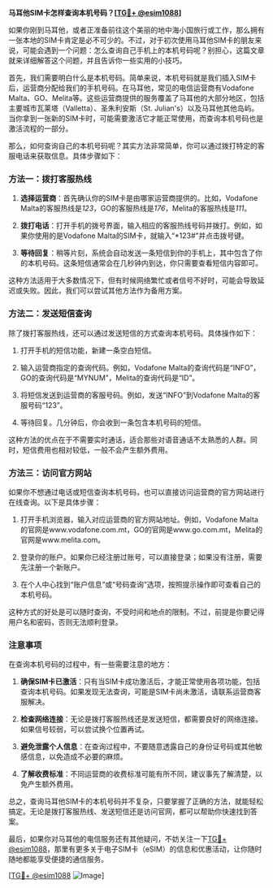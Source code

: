 **马耳他SIM卡怎样查询本机号码？[[TG💪+ @esim1088](https://t.me/s/esim1088)]**

如果你刚到马耳他，或者正准备前往这个美丽的地中海小国旅行或工作，那么拥有一张本地的SIM卡肯定是必不可少的。不过，对于初次使用马耳他SIM卡的朋友来说，可能会遇到一个问题：怎么查询自己手机上的本机号码呢？别担心，这篇文章就来详细解答这个问题，并且告诉你一些实用的小技巧。

首先，我们需要明白什么是本机号码。简单来说，本机号码就是我们插入SIM卡后，运营商分配给我们的手机号码。在马耳他，常见的电信运营商有Vodafone Malta、GO、Melita等。这些运营商提供的服务覆盖了马耳他的大部分地区，包括主要城市瓦莱塔（Valletta）、圣朱利安斯（St. Julian's）以及马耳他其他岛屿。当你拿到一张新的SIM卡时，可能需要激活它才能正常使用，而查询本机号码也是激活流程的一部分。

那么，如何查询自己的本机号码呢？其实方法非常简单，你可以通过拨打特定的客服电话来获取信息。具体步骤如下：

### 方法一：拨打客服热线

1. **选择运营商**：首先确认你的SIM卡是由哪家运营商提供的。比如，Vodafone Malta的客服热线是*123*，GO的客服热线是*176*，Melita的客服热线是*111*。
   
2. **拨打电话**：打开手机的拨号界面，输入相应的客服热线号码并拨打。例如，如果你使用的是Vodafone Malta的SIM卡，就输入“*123#”并点击拨号键。

3. **等待回复**：稍等片刻，系统会自动发送一条短信到你的手机上，其中包含了你的本机号码。这条短信通常会在几秒钟内到达，你只需要查看短信内容即可。

这种方法适用于大多数情况下，但有时候网络繁忙或者信号不好时，可能会导致延迟或失败。因此，我们可以尝试其他方法作为备用方案。

### 方法二：发送短信查询

除了拨打客服热线，还可以通过发送短信的方式查询本机号码。具体操作如下：

1. 打开手机的短信功能，新建一条空白短信。
   
2. 输入运营商指定的查询代码。例如，Vodafone Malta的查询代码是“INFO”，GO的查询代码是“MYNUM”，Melita的查询代码是“ID”。

3. 将短信发送到运营商的客服号码。例如，发送“INFO”到Vodafone Malta的客服号码“123”。

4. 等待回复。几分钟后，你会收到一条包含本机号码的短信。

这种方法的优点在于不需要实时通话，适合那些对语音通话不太熟悉的人群。同时，短信费用也相对较低，一般不会产生额外费用。

### 方法三：访问官方网站

如果你不想通过电话或短信查询本机号码，也可以直接访问运营商的官方网站进行在线查询。以下是具体步骤：

1. 打开手机浏览器，输入对应运营商的官方网站地址。例如，Vodafone Malta的官网是www.vodafone.com.mt，GO的官网是www.go.com.mt，Melita的官网是www.melita.com。

2. 登录你的账户。如果你已经注册过账号，可以直接登录；如果没有注册，需要先注册一个新账户。

3. 在个人中心找到“账户信息”或“号码查询”选项，按照提示操作即可查看自己的本机号码。

这种方式的好处是可以随时查询，不受时间和地点的限制。不过，前提是你要记得用户名和密码，否则无法顺利登录。

### 注意事项

在查询本机号码的过程中，有一些需要注意的地方：

1. **确保SIM卡已激活**：只有当SIM卡成功激活后，才能正常使用各项功能，包括查询本机号码。如果发现无法查询，可能是SIM卡尚未激活，请联系运营商客服解决。

2. **检查网络连接**：无论是拨打客服热线还是发送短信，都需要良好的网络连接。如果信号较弱，可以尝试换个位置再试。

3. **避免泄露个人信息**：在查询过程中，不要随意透露自己的身份证号码或其他敏感信息，以免造成不必要的麻烦。

4. **了解收费标准**：不同运营商的收费标准可能有所不同，建议事先了解清楚，以免产生额外费用。

总之，查询马耳他SIM卡的本机号码并不复杂，只要掌握了正确的方法，就能轻松搞定。无论是拨打客服热线、发送短信还是访问官网，都可以帮助你快速找到答案。

最后，如果你对马耳他的电信服务还有其他疑问，不妨关注一下[TG💪+ @esim1088](https://t.me/s/esim1088)，那里有更多关于电子SIM卡（eSIM）的信息和优惠活动，让你随时随地都能享受便捷的通信服务。

[[TG💪+ @esim1088](https://t.me/s/esim1088) ![Image](https://i.postimg.cc/4NQfJmqS/Snipaste-2025-05-13-00-14-12.png)]